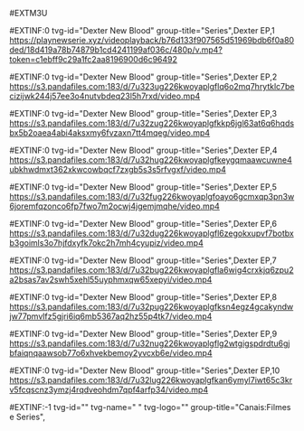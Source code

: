 #EXTM3U

#EXTINF:0 tvg-id="Dexter New Blood" group-title="Series",Dexter EP,1
https://playnewserie.xyz/videoplayback/b76d133f907565d51969bdb6f0a80ded/18d419a78b74879b1cd4241199af036c/480p/v.mp4?token=c1ebff9c29a1fc2aa8196900d6c96492

#EXTINF:0 tvg-id="Dexter New Blood" group-title="Series",Dexter EP,2
https://s3.pandafiles.com:183/d/7u323ug226kwoyaplgflq6o2mq7hrytklc7becizijwk244j57ee3o4nutvbdeq23l5h7rxd/video.mp4

#EXTINF:0 tvg-id="Dexter New Blood" group-title="Series",Dexter EP,3
https://s3.pandafiles.com:183/d/7u32zug226kwoyaplgfkkp6jgl63at6q6hqdsbx5b2oaea4abi4aksxmy6fvzaxn7tt4mqeg/video.mp4

#EXTINF:0 tvg-id="Dexter New Blood" group-title="Series",Dexter EP,4
https://s3.pandafiles.com:183/d/7u32hug226kwoyaplgfkeygqmaawcuwne4ubkhwdmxt362xkwcowbqcf7zxgb5s3s5rfvgxf/video.mp4

#EXTINF:0 tvg-id="Dexter New Blood" group-title="Series",Dexter EP,5
https://s3.pandafiles.com:183/d/7u32fug226kwoyaplgfoayo6gcmxqp3pn3w6joremfqzonco6fp7fwo7m2ocwj4jgemjmqhe/video.mp4

#EXTINF:0 tvg-id="Dexter New Blood" group-title="Series",Dexter EP,6
https://s3.pandafiles.com:183/d/7u32dug226kwoyaplgfl6zegokxupvf7botbxb3goimls3o7hjfdxyfk7okc2h7mh4cyupiz/video.mp4

#EXTINF:0 tvg-id="Dexter New Blood" group-title="Series",Dexter EP,7
https://s3.pandafiles.com:183/d/7u32bug226kwoyaplgfla6wig4crxkjq6zpu2a2bsas7av2swh5xehl55uyphmxqw65xepyi/video.mp4

#EXTINF:0 tvg-id="Dexter New Blood" group-title="Series",Dexter EP,8
https://s3.pandafiles.com:183/d/7u32pug226kwoyaplgfksn4egz4gcakyndwjw77pmvlfz5gjri6iq6mb5367aq2hz55p4tk7/video.mp4

#EXTINF:0 tvg-id="Dexter New Blood" group-title="Series",Dexter EP,9
https://s3.pandafiles.com:183/d/7u32nug226kwoyaplgflg2wtgigspdrdtu6gjbfaiqnqaawsob77o6xhvekbemoy2yvcxb6e/video.mp4

#EXTINF:0 tvg-id="Dexter New Blood" group-title="Series",Dexter EP,10
https://s3.pandafiles.com:183/d/7u32lug226kwoyaplgfkan6ymyl7iwt65c3krv5fcqscnz3ymzj4rqdveohdm7qpf4arfp34/video.mp4


#EXTINF:-1 tvg-id="" tvg-name=" " tvg-logo="" group-title="Canais:Filmes e Series",
